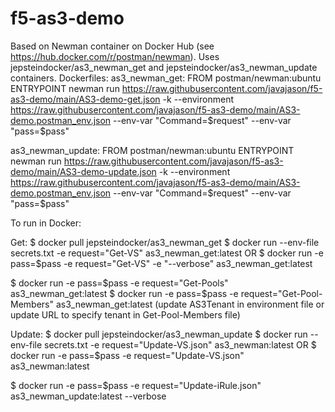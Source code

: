 # f5-as3-demo
Based on Newman container on Docker Hub (see https://hub.docker.com/r/postman/newman).
Uses jepsteindocker/as3_newman_get and jepsteindocker/as3_newman_update containers.
Dockerfiles:
  as3_newman_get:
    FROM postman/newman:ubuntu
    ENTRYPOINT newman run https://raw.githubusercontent.com/javajason/f5-as3-demo/main/AS3-demo-get.json -k --environment https://raw.githubusercontent.com/javajason/f5-as3-demo/main/AS3-demo.postman_env.json --env-var "Command=$request" --env-var "pass=$pass"

  as3_newman_update:
    FROM postman/newman:ubuntu
    ENTRYPOINT newman run https://raw.githubusercontent.com/javajason/f5-as3-demo/main/AS3-demo-update.json -k --environment https://raw.githubusercontent.com/javajason/f5-as3-demo/main/AS3-demo.postman_env.json --env-var "Command=$request" --env-var "pass=$pass"

To run in Docker:

Get:
$ docker pull jepsteindocker/as3_newman_get
$ docker run --env-file secrets.txt -e request="Get-VS" as3_newman_get:latest
  OR
$ docker run -e pass=$pass -e request="Get-VS" -e "--verbose" as3_newman_get:latest

$ docker run -e pass=$pass -e request="Get-Pools" as3_newman_get:latest
$ docker run -e pass=$pass -e request="Get-Pool-Members" as3_newman_get:latest
	(update AS3Tenant in environment file or update URL to specify tenant in Get-Pool-Members file)

Update:
$ docker pull jepsteindocker/as3_newman_update
$ docker run --env-file secrets.txt -e request="Update-VS.json" as3_newman:latest
  OR
$ docker run -e pass=$pass -e request="Update-VS.json" as3_newman:latest

$ docker run -e pass=$pass -e request="Update-iRule.json" as3_newman_update:latest --verbose
